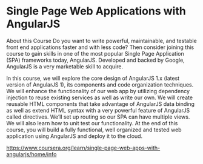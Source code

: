 # Single Page Web Applications with AngularJS

About this Course
Do you want to write powerful, maintainable, and testable front end applications faster and with less code? Then consider joining this course to gain skills in one of the most popular Single Page Application (SPA) frameworks today, AngularJS. Developed and backed by Google, AngularJS is a very marketable skill to acquire.

In this course, we will explore the core design of AngularJS 1.x (latest version of AngularJS 1), its components and code organization techniques. We will enhance the functionality of our web app by utilizing dependency injection to reuse existing services as well as write our own. We will create reusable HTML components that take advantage of AngularJS data binding as well as extend HTML syntax with a very powerful feature of AngularJS called directives. We’ll set up routing so our SPA can have multiple views. We will also learn how to unit test our functionality. At the end of this course, you will build a fully functional, well organized and tested web application using AngularJS and deploy it to the cloud.

https://www.coursera.org/learn/single-page-web-apps-with-angularjs/home/info
